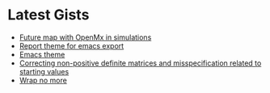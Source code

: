 # Latest Gists

<!-- GIST-LIST:START -->
- [Future map with OpenMx in simulations](https://gist.github.com/lf-araujo/c2ece84e94a98bcfac304a72765ddff4)
- [Report theme for emacs export](https://gist.github.com/lf-araujo/d2d3396baac95bf991a435046e097d02)
- [Emacs theme](https://gist.github.com/lf-araujo/b007d759cffd344d3eec172287cd296f)
- [Correcting non-positive definite matrices and misspecification related to starting values](https://gist.github.com/lf-araujo/ebb0484b10f75d28f98c8c722439f753)
- [Wrap no more](https://gist.github.com/lf-araujo/93c3b4959b7a51f2540d617cdc09e682)
<!-- GIST-LIST:END -->


<!--
**lf-araujo/lf-araujo** is a ✨ _special_ ✨ repository because its `README.md` (this file) appears on your GitHub profile.

Here are some ideas to get you started:

- 🔭 I’m currently working on ...
- 🌱 I’m currently learning ...
- 👯 I’m looking to collaborate on ...
- 🤔 I’m looking for help with ...
- 💬 Ask me about ...
- 📫 How to reach me: ...
- 😄 Pronouns: ...
- ⚡ Fun fact: ...
-->
